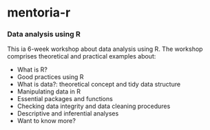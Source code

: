 # mentoria-r
### Data analysis using R

This ia 6-week workshop about data analysis using R. The workshop comprises theoretical and practical examples about:
  + What is R?
  + Good practices using R
  + What is data?: theoretical concept and tidy data structure
  + Manipulating data in R
  +   Essential packages and functions
  +   Checking data integrity and data cleaning procedures
  +   Descriptive and inferential analyses
  + Want to know more? 

  
